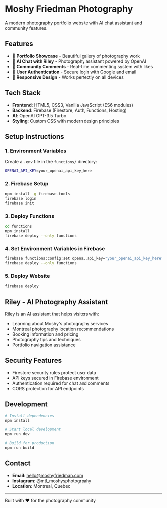 # Moshy Friedman Photography

A modern photography portfolio website with AI chat assistant and community features.

## Features

- 📸 **Portfolio Showcase** - Beautiful gallery of photography work
- 🤖 **AI Chat with Riley** - Photography assistant powered by OpenAI
- 💬 **Community Comments** - Real-time commenting system with likes
- 🔐 **User Authentication** - Secure login with Google and email
- 📱 **Responsive Design** - Works perfectly on all devices

## Tech Stack

- **Frontend**: HTML5, CSS3, Vanilla JavaScript (ES6 modules)
- **Backend**: Firebase (Firestore, Auth, Functions, Hosting)
- **AI**: OpenAI GPT-3.5 Turbo
- **Styling**: Custom CSS with modern design principles

## Setup Instructions

### 1. Environment Variables

Create a `.env` file in the `functions/` directory:

```bash
OPENAI_API_KEY=your_openai_api_key_here
```

### 2. Firebase Setup

```bash
npm install -g firebase-tools
firebase login
firebase init
```

### 3. Deploy Functions

```bash
cd functions
npm install
firebase deploy --only functions
```

### 4. Set Environment Variables in Firebase

```bash
firebase functions:config:set openai.api_key="your_openai_api_key_here"
firebase deploy --only functions
```

### 5. Deploy Website

```bash
firebase deploy
```

## Riley - AI Photography Assistant

Riley is an AI assistant that helps visitors with:
- Learning about Moshy's photography services
- Montreal photography location recommendations
- Booking information and pricing
- Photography tips and techniques
- Portfolio navigation assistance

## Security Features

- Firestore security rules protect user data
- API keys secured in Firebase environment
- Authentication required for chat and comments
- CORS protection for API endpoints

## Development

```bash
# Install dependencies
npm install

# Start local development
npm run dev

# Build for production
npm run build
```

## Contact

- **Email**: hello@moshyfriedman.com
- **Instagram**: @mtl_moshysphotogrpahy
- **Location**: Montreal, Quebec

---

Built with ❤️ for the photography community